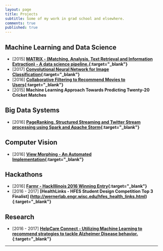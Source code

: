 ```yaml
---
layout: page
title: Projects
subtitle: Some of my work in grad school and elsewhere.
comments: true
published: true
---
```


## Machine Learning and Data Science

-  [2015] **[MATRIX - (Matching, Analysis, Text Retrieval and Information Extraction) - A data science pipeline.](http://pages.cs.wisc.edu/~ashenoy/CS784/){:target="_blank"}**
-  [2017] **[Convolutional Neural Network for Image Classification](http://ashishvs.in/2017-03-21-how-i-built-a-convolutional-neural-network-in-java/){:target="_blank"}** 
-  [2016] **[Collaborative Filtering to Recommend Movies to Users](https://github.com/sardanaekta/movie-recommender-system){:target="_blank"}**
-  [2015] **Machine Learning Approach Towards Predicting Twenty-20 Cricket Matches**

## Big Data Systems
-  [2016] **[PageRanking, Structured Streaming and Twitter Stream processing using Spark and Apache Storm](https://github.com/ashishvshenoy/twitter-stream-spark){:target="_blank"}**

## Computer Vision
-  [2016] **[View Morphing - An Automated Implementation](http://pages.cs.wisc.edu/~ashenoy/CS766/){:target="_blank"}**

## Hackathons
-  [2016] **[Farmr - HackIllinois 2016 Winning Entry](https://devpost.com/software/farmr){:target="_blank"}**
-  [2016 - 2017] **[HealthLinks - HFES Student Design Competition Top 3 Finalist] (http://wernerlab.engr.wisc.edu/hfes_health_links.html){:target="_blank"}**

## Research
-  [2016 - 2017] **[HelpCare Connect - Utilizing Machine Learning to recommend strategies to tackle Alzheimer Disease behavior.](http://wernerlab.engr.wisc.edu/helpcare_connect.html){:target="_blank"}**
---
